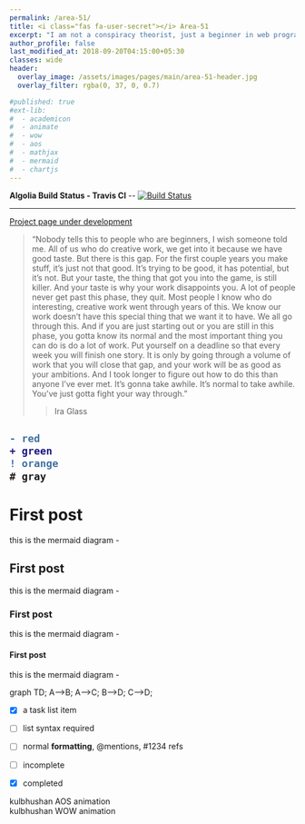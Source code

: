```yaml
---
permalink: /area-51/
title: <i class="fas fa-user-secret"></i> Area-51
excerpt: "I am not a conspiracy theorist, just a beginner in web programming and need a safe place to test the code"
author_profile: false
last_modified_at: 2018-09-20T04:15:00+05:30
classes: wide
header:
  overlay_image: /assets/images/pages/main/area-51-header.jpg
  overlay_filter: rgba(0, 37, 0, 0.7)

#published: true
#ext-lib:
#  - academicon
#  - animate
#  - wow
#  - aos
#  - mathjax
#  - mermaid
#  - chartjs
---
```

**Algolia Build Status - Travis CI** -- [![Build Status](https://travis-ci.org/Kulbhushan-Chand/Kulbhushan-Chand.github.io.svg?branch=master)](https://travis-ci.org/Kulbhushan-Chand/Kulbhushan-Chand.github.io)


---

[Project page under development](/projects/)

> “Nobody tells this to people who are beginners, I wish someone told me. All of us who do creative work, we get into it because we have good taste. But there is this gap. For the first couple years you make stuff, it’s just not that good. It’s trying to be good, it has potential, but it’s not. But your taste, the thing that got you into the game, is still killer. And your taste is why your work disappoints you. A lot of people never get past this phase, they quit. Most people I know who do interesting, creative work went through years of this. We know our work doesn’t have this special thing that we want it to have. We all go through this. And if you are just starting out or you are still in this phase, you gotta know its normal and the most important thing you can do is do a lot of work. Put yourself on a deadline so that every week you will finish one story. It is only by going through a volume of work that you will close that gap, and your work will be as good as your ambitions. And I took longer to figure out how to do this than anyone I’ve ever met. It’s gonna take awhile. It’s normal to take awhile. You’ve just gotta fight your way through.”
>> Ira Glass


<h2>

```diff
- red
+ green
! orange
# gray
```

</h2>





# First post

this is the mermaid diagram -

## First post

this is the mermaid diagram -

### First post

this is the mermaid diagram -

#### First post

this is the mermaid diagram -


<div class="mermaid">
graph TD;
    A-->B;
    A-->C;
    B-->D;
    C-->D;
</div>




- [x] a task list item
- [ ] list syntax required
- [ ] normal **formatting**, @mentions, #1234 refs
- [ ] incomplete
- [x] completed




<i class="ai ai-coursera ai-5x"></i>


<i style="color: Tomato;" class="fas fa-stroopwafel fa-3x"></i>

<div class="item" data-aos="fade-up"> kulbhushan AOS animation </div>



<div class="wow zoomIn" data-wow-duration="0.5s">
 kulbhushan WOW animation
</div>


<canvas id="bar-chart-horizontal" width="800" height="450"></canvas>
<script>
new Chart(document.getElementById("bar-chart-horizontal"), {
    type: 'horizontalBar',
    data: {
      labels: ["Africa", "Asia", "Europe", "Latin America", "North America"],
      datasets: [
        {
          label: "Population (millions)",
          backgroundColor: ["#3e95cd", "#8e5ea2","#3cba9f","#e8c3b9","#c45850"],
          data: [2478,5267,734,784,433]
        }
      ]
    },
    options: {
      legend: { display: false },
      title: {
        display: true,
        text: 'Predicted world population (millions) in 2050'
      }
     
    }
});
 
</script>

<!--stackedit_data:
eyJoaXN0b3J5IjpbLTg3ODk4OTkxMCw4NTMwNTk0MTAsLTE4Nj
czMTUwODZdfQ==
-->
<!--stackedit_data:
eyJoaXN0b3J5IjpbLTEyNzk1NDg0NDksLTc3Njc5MzM2N119
-->